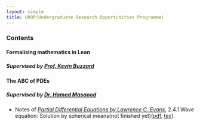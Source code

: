 ```yaml
---
layout: simple
title: UROP(Undergraduate Research Opportunities Programme)
---
```


### Contents

#### Formalising mathematics in Lean

##### Supervised by [Prof. Kevin Buzzard](https://www.ma.ic.ac.uk/~buzzard/)


#### The ABC of PDEs

##### Supervised by [Dr. Hamed Masaood](https://www.ma.ic.ac.uk/~hm3617/)

 - Notes of [*Partial Differential Equations by Lawrence C. Evans*](https://math24.files.wordpress.com/2013/02/partial-differential-equations-by-evans.pdf), 2.4.1 Wave equation: Solution by spherical means(not finished yet)([pdf](/study/Imperial_mathematics/year_1/UROP/The_ABC_of_PDEs/spherical_means_wave_equations.pdf), [tex](https://github.com/EinHungerkuenstler/Spherical_Means_to_solve_wave_equations/tree/main)).


